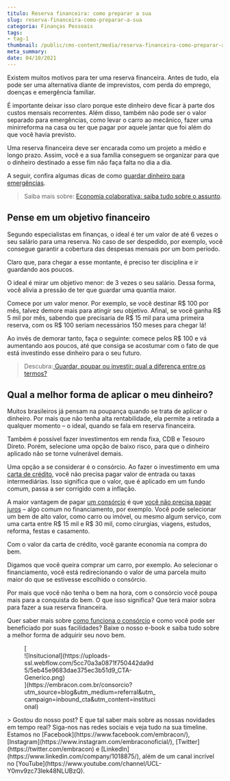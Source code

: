 ```yaml
---
titulo: Reserva financeira: como preparar a sua
slug: reserva-financeira-como-preparar-a-sua
categoria: Finanças Pessoais
tags:
- tag-1
thumbnail: /public/cms-content/media/reserva-financeira-como-preparar-a-sua.png
meta_summary: 
date: 04/10/2021
---
```

Existem muitos motivos para ter uma reserva financeira. Antes de tudo, ela pode ser uma alternativa diante de imprevistos, com perda do emprego, doenças e emergência familiar.

É importante deixar isso claro porque este dinheiro deve ficar à parte dos custos mensais recorrentes. Além disso, também não pode ser o valor separado para emergências, como levar o carro ao mecânico, fazer uma minirreforma na casa ou ter que pagar por aquele jantar que foi além do que você havia previsto.

Uma reserva financeira deve ser encarada como um projeto a médio e longo prazo. Assim, você e a sua família conseguem se organizar para que o dinheiro destinado a esse fim não faça falta no dia a dia.

A seguir, confira algumas dicas de como [guardar dinheiro para emergências](https://www.embracon.com.br/blog/planejamento-financeiro-um-guia-para-as-financas-nao-sairem-de-controle).

> Saiba mais sobre: [Economia colaborativa: saiba tudo sobre o assunto](https://www.embracon.com.br/blog/economia-colaborativa-saiba-tudo-sobre-o-assunto).

Pense em um objetivo financeiro
-------------------------------

Segundo especialistas em finanças, o ideal é ter um valor de até 6 vezes o seu salário para uma reserva. No caso de ser despedido, por exemplo, você consegue garantir a cobertura das despesas mensais por um bom período.

Claro que, para chegar a esse montante, é preciso ter disciplina e ir guardando aos poucos.

O ideal é mirar um objetivo menor: de 3 vezes o seu salário. Dessa forma, você alivia a pressão de ter que guardar uma quantia maior.

Comece por um valor menor. Por exemplo, se você destinar R$ 100 por mês, talvez demore mais para atingir seu objetivo. Afinal, se você ganha R$ 5 mil por mês, sabendo que precisaria de R$ 15 mil para uma primeira reserva, com os R$ 100 seriam necessários 150 meses para chegar lá!

Ao invés de demorar tanto, faça o seguinte: comece pelos R$ 100 e vá aumentando aos poucos, até que consiga se acostumar com o fato de que está investindo esse dinheiro para o seu futuro.

> Descubra:[ Guardar, poupar ou investir: qual a diferença entre os termos?](https://www.embracon.com.br/blog/guardar-poupar-ou-investir-qual-a-diferenca-entre-os-termos)

Qual a melhor forma de aplicar o meu dinheiro?
----------------------------------------------

Muitos brasileiros já pensam na poupança quando se trata de aplicar o dinheiro. Por mais que não tenha alta rentabilidade, ela permite a retirada a qualquer momento – o ideal, quando se fala em reserva financeira.

Também é possível fazer investimentos em renda fixa, CDB e Tesouro Direto. Porém, selecione uma opção de baixo risco, para que o dinheiro aplicado não se torne vulnerável demais.

Uma opção a se considerar é o consórcio. Ao fazer o investimento em uma [carta de crédito](https://www.embracon.com.br/conhecaoconsorcio/o-que-e-carta-de-credito), você não precisa pagar valor de entrada ou taxas intermediárias. Isso significa que o valor, que é aplicado em um fundo comum, passa a ser corrigido com a inflação.

A maior vantagem de pagar [um consórcio](https://www.embracon.com.br/) é que [você não precisa pagar juros](https://www.embracon.com.br/blog/consorcio-nao-tem-juros-entenda) – algo comum no financiamento, por exemplo. Você pode selecionar um bem de alto valor, como carro ou imóvel, ou mesmo algum serviço, com uma carta entre R$ 15 mil e R$ 30 mil, como cirurgias, viagens, estudos, reforma, festas e casamento.

Com o valor da carta de crédito, você garante economia na compra do bem.

Digamos que você queira comprar um carro, por exemplo. Ao selecionar o financiamento, você está redirecionando o valor de uma parcela muito maior do que se estivesse escolhido o consórcio.

Por mais que você não tenha o bem na hora, com o consórcio você poupa mais para a conquista do bem. O que isso significa? Que terá maior sobra para fazer a sua reserva financeira.

Quer saber mais sobre [como funciona o consórcio](https://www.embracon.com.br/blog/afinal-o-que-e-o-consorcio) e como você pode ser beneficiado por suas facilidades? Baixe o nosso e-book e saiba tudo sobre a melhor forma de adquirir seu novo bem.

<figure class="w-richtext-figure-type-image w-richtext-align-center" style="max-width:310px">[<div>![Insitucional](https://uploads-ssl.webflow.com/5cc70a3a0871f750442da9d5/5eb45e9683dae375ec3b51d9_CTA-Generico.png)</div>](https://embracon.com.br/consorcio?utm_source=blog&utm_medium=referral&utm_campaign=inbound_cta&utm_content=institucional)</figure>> Gostou do nosso post? E que tal saber mais sobre as nossas novidades em tempo real? Siga-nos nas redes sociais e veja tudo na sua timeline. Estamos no [Facebook](https://www.facebook.com/embracon/), [Instagram](https://www.instagram.com/embraconoficial/), [Twitter](https://twitter.com/embracon) e [LinkedIn](https://www.linkedin.com/company/1018875/), além de um canal incrível no [YouTube](https://www.youtube.com/channel/UCL-Y0mv9zc73Iek48NLUBzQ).
